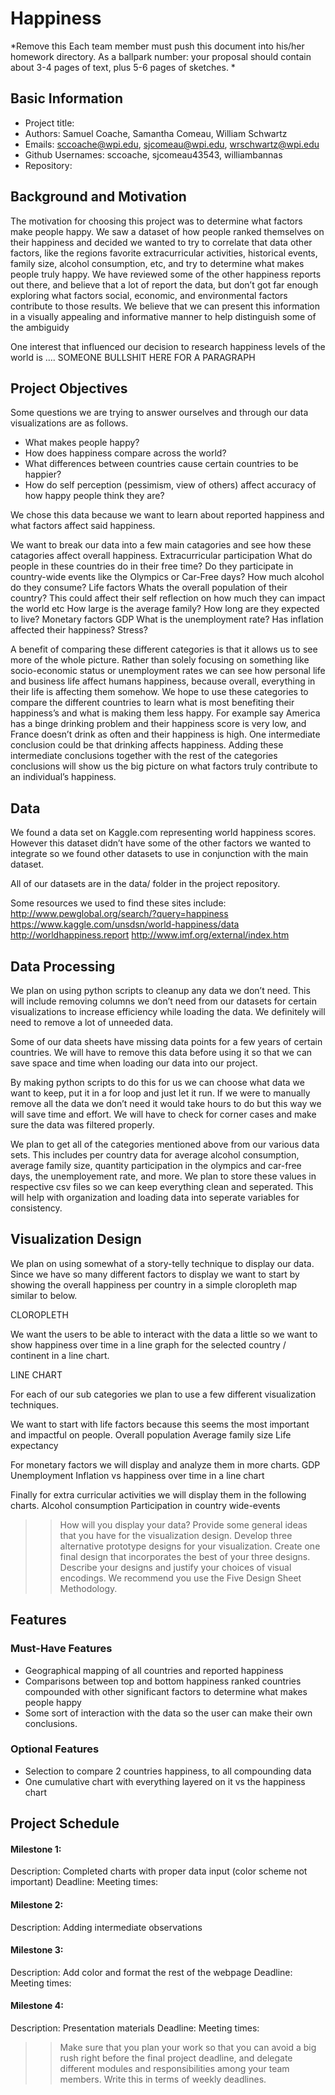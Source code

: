 Happiness
===
*Remove this
Each team member must push this document into his/her homework directory. As a ballpark number: your proposal should contain about 3-4 pages of text, plus 5-6 pages of sketches.
*

Basic Information
---
- Project title:
- Authors: Samuel Coache, Samantha Comeau, William Schwartz
- Emails: sccoache@wpi.edu, sjcomeau@wpi.edu, wrschwartz@wpi.edu
- Github Usernames: sccoache, sjcomeau43543, williambannas
- Repository:

Background and Motivation
---
The motivation for choosing this project was to determine what factors make people happy.  We saw a dataset of how people ranked themselves on their happiness and decided we wanted to try to correlate that data other factors, like the regions favorite extracurricular activities, historical events, family size, alcohol consumption, etc, and try to determine what makes people truly happy.  We have reviewed some of the other happiness reports out there, and believe that a lot of report the data, but don’t got far enough exploring what factors social, economic, and environmental factors contribute to those results. We believe that we can present this information in a visually appealing and informative manner to help distinguish some of the ambiguidy 

One interest that influenced our decision to research happiness levels of the world is …. SOMEONE BULLSHIT HERE FOR A PARAGRAPH

Project Objectives 
---
Some questions we are trying to answer ourselves and through our data visualizations are as follows.

- What makes people happy? 
- How does happiness compare across the world?
- What differences between countries cause certain countries to be happier?
- How do self perception (pessimism, view of others) affect accuracy of how happy people think they are?

We chose this data because we want to learn about reported happiness and what factors affect said happiness.  

We want to break our data into a few main catagories and see how these catagories affect overall happiness.
Extracurricular participation
What do people in these countries do in their free time?
Do they participate in country-wide events like the Olympics or Car-Free days?
How much alcohol do they consume?
Life factors
Whats the overall population of their country?
This could affect their self reflection on how much they can impact the world etc
How large is the average family?
How long are they expected to live?
Monetary factors
GDP
What is the unemployment rate?
Has inflation affected their happiness? Stress?

A benefit of comparing these different categories is that it allows us to see more of the whole picture.  Rather than solely focusing on something like socio-economic status or unemployment rates we can see how personal life and business life affect humans happiness, because overall, everything in their life is affecting them somehow.  We hope to use these categories to compare the different countries to learn what is most benefiting their happiness’s and what is making them less happy.  For example say America has a binge drinking problem and their happiness score is very low, and France doesn’t drink as often and their happiness is high.  One intermediate conclusion could be that drinking affects happiness.  Adding these intermediate conclusions together with the rest of the categories conclusions will show us the big picture on what factors truly contribute to an individual’s happiness. 

Data
---
We found a data set on Kaggle.com representing world happiness scores.  However this dataset didn’t have some of the other factors we wanted to integrate so we found other datasets to use in conjunction with the main dataset.

All of our datasets are in the data/ folder in the project repository.

Some resources we used to find these sites include:
http://www.pewglobal.org/search/?query=happiness
https://www.kaggle.com/unsdsn/world-happiness/data
http://worldhappiness.report
http://www.imf.org/external/index.htm

Data Processing
---
We plan on using python scripts to cleanup any data we don’t need. This will include removing columns we don’t need from our datasets for certain visualizations to increase efficiency while loading the data.  We definitely will need to remove a lot of unneeded data.  

Some of our data sheets have missing data points for a few years of certain countries.  We will have to remove this data before using it so that we can save space and time when loading our data into our project.

By making python scripts to do this for us we can choose what data we want to keep, put it in a for loop and just let it run. If we were to manually remove all the data we don’t need it would take hours to do but this way we will save time and effort.  We will have to check for corner cases and make sure the data was filtered properly.

We plan to get all of the categories mentioned above from our various data sets.  This includes per country data for average alcohol consumption, average family size, quantity participation in the olympics and car-free days,  the unemployement rate, and more.  We plan to store these values in respective csv files so we can keep everything clean and seperated.  This will help with organization and loading data into seperate variables for consistency.

Visualization Design
---
We plan on using somewhat of a story-telly technique to display our data.  Since we have so many different factors to display we want to start by showing the overall happiness per country in a simple cloropleth map similar to below.

CLOROPLETH

We want the users to be able to interact with the data a little so we want to show happiness over time in a line graph for the selected country / continent in a line chart.

LINE CHART

For each of our sub categories we plan to use a few different visualization techniques.

We want to start with life factors because this seems the most important and impactful on people. 
Overall population
Average family size
Life expectancy

For monetary factors we will display and analyze them in more charts.
GDP
Unemployment
Inflation vs happiness over time in a line chart

Finally for extra curricular activities we will display them in the following charts.
Alcohol consumption
Participation in country wide-events




>>How will you display your data? Provide some general ideas that you have for the visualization design. Develop three alternative prototype designs for your visualization. Create one final design that incorporates the best of your three designs. Describe your designs and justify your choices of visual encodings. We recommend you use the Five Design Sheet Methodology.

Features
---
### Must-Have Features

- Geographical mapping of all countries and reported happiness
- Comparisons between top and bottom happiness ranked countries compounded with other significant factors to determine what makes people happy
- Some sort of interaction with the data so the user can make their own conclusions.

### Optional Features
- Selection to compare 2 countries happiness, to all compounding data 
- One cumulative chart with everything layered on it vs the happiness chart


Project Schedule
---

#### Milestone 1: 
Description: Completed charts with proper data input (color scheme not important)
Deadline: 
Meeting times: 
#### Milestone 2: 
Description: Adding intermediate observations
#### Milestone 3: 
Description: Add color and format the rest of the webpage
Deadline: 
Meeting times: 
#### Milestone 4: 
Description: Presentation materials
Deadline: 
Meeting times: 

>>Make sure that you plan your work so that you can avoid a big rush right before the final project deadline, and delegate different modules and responsibilities among your team members. Write this in terms of weekly deadlines.



